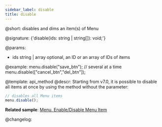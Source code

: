 ```yaml
---
sidebar_label: disable
title: disable
---          
```


@short: disables and dims an item(s) of Menu

@signature: {'disable(ids: string | string[]): void;'}

@params:
- ids 		string | array		optional, an ID or an array of IDs of items

@example:
menu.disable("save_btn");
// several at a time
menu.disable(["cancel_btn","del_btn"]);


@template: api_method
@descr:
Starting from v7.0, it is possible to disable all items at once by using the method without the parameter:

~~~js
// disables all Menu items
menu.disable();
~~~

**Related sample**: [Menu. Enable/Disable Menu Item](https://snippet.dhtmlx.com/zuoam7r7)



@changelog:


